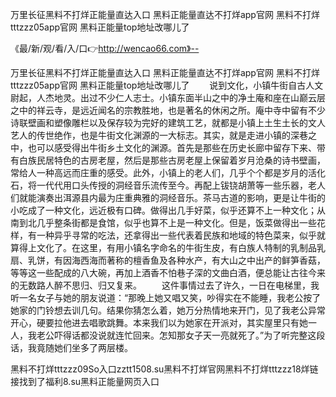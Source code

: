 万里长征黑料不打烊正能量直达入口
黑料正能量直达不打烊app官网
黑料不打烊tttzzz05app官网
黑料正能量top地址改哪儿了


《最/新/观/看/入/口👉http://wencao66.com》--

万里长征黑料不打烊正能量直达入口
黑料正能量直达不打烊app官网
黑料不打烊tttzzz05app官网
黑料正能量top地址改哪儿了
　　说到文化，小镇牛街自古人文尉起，人杰地灵。出过不少仁人志士。小镇东面半山之中的净土庵和座在山巅云层之中的祥云寺，是远近闻名的宗教胜地，也是著名的休闲之所。庵中寺中留有不少诗联壁画和塑像雕栏以及保存较为完好的建筑工艺，就都是小镇上土生土长的文人艺人的传世绝作，也是牛街文化渊源的一大标志。其实，就是走进小镇的深巷之中，也可以感受得出牛街乡土文化的渊源。首先是那些在历史长廊中留存下来、带有白族民居特色的古房老屋，然后是那些古房老屋上保留着岁月沧桑的诗书壁画，常给人一种高远而庄重的感受。此外，小镇上的老人们，几乎个个都是岁月的活化石，将一代代用口头传授的洞经音乐流传至今。再配上钹铙胡萧等一些乐器，老人们就能演奏出洱源县内最为庄重典雅的洞经音乐。茶马古道的影响，更是让牛街的小吃成了一种文化，远近极有口碑。做得出几手好菜，似乎还算不上一种文化；从南到北几乎整条街都是食馆，似乎也算不上是一种文化。但是，饭菜做得出一些花样，有一种异乎寻常的吃法，还拿得出一些代表着民族和地域的特色菜来，似乎就算得上文化了。在这里，有用小镇名字命名的牛街生皮，有白族人特制的乳制品乳扇、乳饼，有因海西海而著称的檀香鱼及各种水产，有大山之中出产的鲜笋香菇，等等这一些配成的八大碗，再加上酒香不怕巷子深的文曲白酒，便总能让古往今来的无数路人醉不思归、归又复来。
　　这件事情过去了许久，一日在电梯里，我听一名女子与她的朋友说道：“那晚上她又唱又笑，吵得实在不能睡，我老公按了她家的门铃想去训几句。结果你猜怎么着，她万分热情地来开门，见了我老公异常开心，硬要拉他进去唱歌跳舞。本来我们以为她家在开派对，其实屋里只有她一人，我老公吓得话都没说就连忙回来。怎知那女子天一亮就死了。”为了听完整这段话，我竟随她们坐多了两层楼。





黑料不打烊tttzzz09So入口zztt1508.su黑料不打烊官网黑料不打烊tttzzz18烊链接找到了福利8.su黑料正能量网页入口
